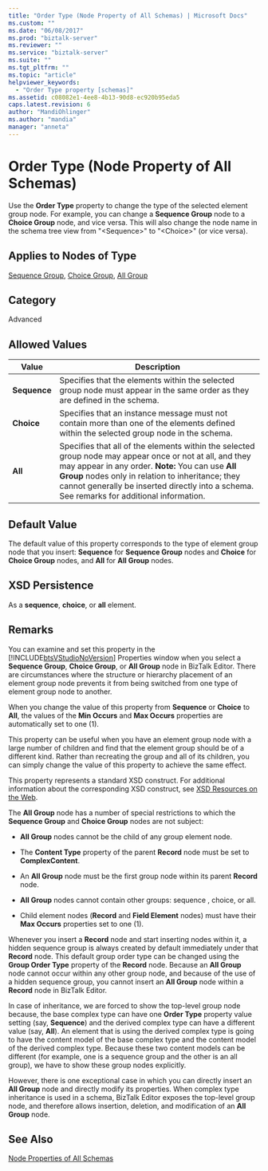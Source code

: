 ```yaml
---
title: "Order Type (Node Property of All Schemas) | Microsoft Docs"
ms.custom: ""
ms.date: "06/08/2017"
ms.prod: "biztalk-server"
ms.reviewer: ""
ms.service: "biztalk-server"
ms.suite: ""
ms.tgt_pltfrm: ""
ms.topic: "article"
helpviewer_keywords: 
  - "Order Type property [schemas]"
ms.assetid: c08082e1-4ee8-4b13-90d8-ec920b95eda5
caps.latest.revision: 6
author: "MandiOhlinger"
ms.author: "mandia"
manager: "anneta"
---
```

# Order Type (Node Property of All Schemas)
Use the **Order Type** property to change the type of the selected element group node. For example, you can change a **Sequence Group** node to a **Choice Group** node, and vice versa. This will also change the node name in the schema tree view from "\<Sequence>" to "\<Choice>" (or vice versa).  
  
## Applies to Nodes of Type  
 [Sequence Group](../core/sequence-group-node-properties.md), [Choice Group](../core/choice-group-node-properties.md), [All Group](../core/all-group-node-properties.md)  
  
## Category  
 Advanced  
  
## Allowed Values  
  
|Value|Description|  
|-----------|-----------------|  
|**Sequence**|Specifies that the elements within the selected group node must appear in the same order as they are defined in the schema.|  
|**Choice**|Specifies that an instance message must not contain more than one of the elements defined within the selected group node in the schema.|  
|**All**|Specifies that all of the elements within the selected group node may appear once or not at all, and they may appear in any order. **Note:**  You can use **All Group** nodes only in relation to inheritance; they cannot generally be inserted directly into a schema. See remarks for additional information.|  
  
## Default Value  
 The default value of this property corresponds to the type of element group node that you insert: **Sequence** for **Sequence Group** nodes and **Choice** for **Choice Group** nodes, and **All** for **All Group** nodes.  
  
## XSD Persistence  
 As a **sequence**, **choice**, or **all** element.  
  
## Remarks  
 You can examine and set this property in the [!INCLUDE[btsVStudioNoVersion](../includes/btsvstudionoversion-md.md)] Properties window when you select a **Sequence Group**, **Choice Group**, or **All Group** node in BizTalk Editor. There are circumstances where the structure or hierarchy placement of an element group node prevents it from being switched from one type of element group node to another.  
  
 When you change the value of this property from **Sequence** or **Choice** to **All**, the values of the **Min Occurs** and **Max Occurs** properties are automatically set to one (1).  
  
 This property can be useful when you have an element group node with a large number of children and find that the element group should be of a different kind. Rather than recreating the group and all of its children, you can simply change the value of this property to achieve the same effect.  
  
 This property represents a standard XSD construct. For additional information about the corresponding XSD construct, see [XSD Resources on the Web](../core/xsd-resources-on-the-web.md).  
  
 The **All Group** node has a number of special restrictions to which the **Sequence Group** and **Choice Group** nodes are not subject:  
  
-   **All Group** nodes cannot be the child of any group element node.  
  
-   The **Content Type** property of the parent **Record** node must be set to **ComplexContent**.  
  
-   An **All Group** node must be the first group node within its parent **Record** node.  
  
-   **All Group** nodes cannot contain other groups: sequence , choice, or all.  
  
-   Child element nodes (**Record** and **Field Element** nodes) must have their **Max Occurs** properties set to one (1).  
  
 Whenever you insert a **Record** node and start inserting nodes within it, a hidden sequence group is always created by default immediately under that **Record** node. This default group order type can be changed using the **Group Order Type** property of the **Record** node. Because an **All Group** node cannot occur within any other group node, and because of the use of a hidden sequence group, you cannot insert an **All Group** node within a **Record** node in BizTalk Editor.  
  
 In case of inheritance, we are forced to show the top-level group node because, the base complex type can have one **Order Type** property value setting (say, **Sequence**) and the derived complex type can have a different value (say, **All**). An element that is using the derived complex type is going to have the content model of the base complex type and the content model of the derived complex type. Because these two content models can be different (for example, one is a sequence group and the other is an all group), we have to show these group nodes explicitly.  
  
 However, there is one exceptional case in which you can directly insert an **All Group** node and directly modify its properties. When complex type inheritance is used in a schema, BizTalk Editor exposes the top-level group node, and therefore allows insertion, deletion, and modification of an **All Group** node.  
  
## See Also  
 [Node Properties of All Schemas](../core/node-properties-of-all-schemas.md)